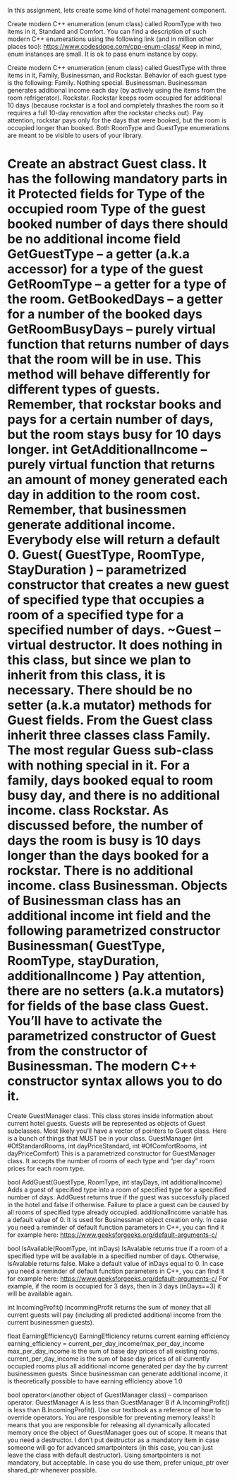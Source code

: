 In this assignment, lets create some kind of hotel management component.
 
Create modern C++ enumeration (enum class) called RoomType with two items in it, Standard and Comfort. You can find a description of such modern C++ enumerations using the following link (and in million other places too):
https://www.codesdope.com/cpp-enum-class/
Keep in mind, enum instances are small. It is ok to pass enum instance by copy.
 
Create modern C++ enumeration (enum class) called GuestType with three items in it, Family, Businessman, and Rockstar. Behavior of each guest type is the following:
Family. Nothing special.
Businessman. Businessman generates additional income each day (by actively using the items from the room refrigerator).
Rockstar. Rockstar keeps room occupied for additional 10 days (because rockstar is a fool and completely thrashes the room so it requires a full 10-day renovation after the rockstar checks out). Pay attention, rockstar pays only for the days that were booked, but the room is occupied longer than booked.
Both RoomType and GuestType enumerations are meant to be visible to users of your library.
 
Create an abstract Guest class. It has the following mandatory parts in it
Protected fields for
Type of the occupied room
Type of the guest
booked number of days
there should be no additional income field
GetGuestType – a getter (a.k.a accessor) for a type of the guest
GetRoomType – a getter for a type of the room.
GetBookedDays – a getter for a number of the booked days
GetRoomBusyDays – purely virtual function that returns number of days that the room will be in use. This method will behave differently for different types of guests. Remember, that rockstar books and pays for a certain number of days, but the room stays busy for 10 days longer.
int GetAdditionalIncome – purely virtual function that returns an amount of money generated each day in addition to the room cost. Remember, that businessmen generate additional income. Everybody else will return a default 0.
Guest( GuestType, RoomType, StayDuration ) – parametrized constructor that creates a new guest of specified type that occupies a room of a specified type for a specified number of days.
~Guest – virtual destructor. It does nothing in this class, but since we plan to inherit from this class, it is necessary.
There should be no setter (a.k.a mutator) methods for Guest fields.
From the Guest class inherit three classes
class Family. The most regular Guess sub-class with nothing special in it. For a family, days booked equal to room busy day, and there is no additional income.
class Rockstar. As discussed before, the number of days the room is busy is 10 days longer than the days booked for a rockstar. There is no additional income.
class Businessman. Objects of Businessman class has an additional income int field and the following parametrized constructor
Businessman( GuestType, RoomType, stayDuration, additionalIncome )
Pay attention, there are no setters (a.k.a mutators) for fields of the base class Guest. You’ll have to activate the parametrized constructor of Guest from the constructor of Businessman. The modern C++ constructor syntax allows you to do it.
=========================================================
 
Create GuestManager class. This class stores inside information about current hotel guests. Guests will be represented as objects of Guest subclasses. Most likely you’ll have a vector of pointers to Guest class. Here is a bunch of things that MUST be in your class.
GuestManager (int #OfStandardRooms, int dayPriceStandard, int #OfComfortRooms, int dayPriceComfort)
This is a parametrized constructor for GuestManager class. It accepts the number of rooms of each type and “per day” room prices for each room type.
 
bool AddGuest(GuestType, RoomType, int stayDays, int additionalIncome)
Adds a guest of specified type into a room of specified type for a specified number of days. AddGuest returns true if the guest was successfully placed in the hotel and false if otherwise. Failure to place a guest can be caused by all rooms of specified type already occupied.
additionalIncome variable has a default value of 0. It is used for Businessman object creation only. In case you need a reminder of default function parameters in C++, you can find it for example here:
https://www.geeksforgeeks.org/default-arguments-c/
 
bool IsAvailable(RoomType, int inDays)
IsAvalable returns true if a room of a specified type will be available in a specified number of days. Otherwise, IsAvalable returns false.
Make a default value of inDays equal to 0. In case you need a reminder of default function parameters in C++, you can find it for example here:
https://www.geeksforgeeks.org/default-arguments-c/
For example, if the room is occupied for 3 days, then in 3 days (inDays==3) it will be available again.
 
int IncomingProfit()
IncommingProfit returns the sum of money that all current guests will pay (including all predicted additional income from the current businessmen guests).

float EarningEfficiency()
EarningEfficiency returns current earning efficiency
earning_efficiency = current_per_day_income/max_per_day_income
max_per_day_income is the sum of base day prices of all existing rooms.
current_per_day_income is the sum of base day prices of all currently occupied rooms plus all additional income generated per day the by current businessmen guests.
Since businessman can generate additional income, it is theoretically possible to have earning efficiency above 1.0

bool operator<(another object of GuestManager class) – comparison  operator. GuestManager A is less than GuestManager B if A.IncomingProfit() is less than B.IncomingProfit(). Use our textbook as a reference of how to override operators.
You are responsible for preventing memory leaks! It means that you are responsible for releasing all dynamically allocated memory once the object of GuestManager goes out of scope. It means that you need a destructor. I don’t put destructor as a mandatory item in case someone will go for advanced smartpointers (in this case, you can just leave the class with default destructor). Using smartpointers is not mandatory, but acceptable. In case you do use them, prefer unique_ptr over shared_ptr whenever possible.
